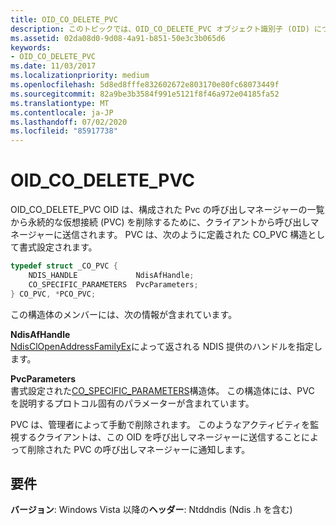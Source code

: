 ```yaml
---
title: OID_CO_DELETE_PVC
description: このトピックでは、OID_CO_DELETE_PVC オブジェクト識別子 (OID) について説明します。
ms.assetid: 02da08d0-9d08-4a91-b851-50e3c3b065d6
keywords:
- OID_CO_DELETE_PVC
ms.date: 11/03/2017
ms.localizationpriority: medium
ms.openlocfilehash: 5d8ed8fffe832602672e803170e80fc68073449f
ms.sourcegitcommit: 82a9be3b3584f991e5121f8f46a972e04185fa52
ms.translationtype: MT
ms.contentlocale: ja-JP
ms.lasthandoff: 07/02/2020
ms.locfileid: "85917738"
---
```

# <a name="oid_co_delete_pvc"></a>OID_CO_DELETE_PVC

OID_CO_DELETE_PVC OID は、構成された Pvc の呼び出しマネージャーの一覧から永続的な仮想接続 (PVC) を削除するために、クライアントから呼び出しマネージャーに送信されます。 PVC は、次のように定義された CO_PVC 構造として書式設定されます。

```c++
typedef struct _CO_PVC {
    NDIS_HANDLE             NdisAfHandle;
    CO_SPECIFIC_PARAMETERS  PvcParameters;
} CO_PVC, *PCO_PVC;
``` 

この構造体のメンバーには、次の情報が含まれています。

**NdisAfHandle**  
[NdisClOpenAddressFamilyEx](https://docs.microsoft.com/windows-hardware/drivers/ddi/ndis/nf-ndis-ndisclopenaddressfamilyex)によって返される NDIS 提供のハンドルを指定します。

**PvcParameters**  
書式設定された[CO_SPECIFIC_PARAMETERS](https://docs.microsoft.com/windows-hardware/drivers/ddi/ndis/nf-ndis-ndisclopenaddressfamilyex)構造体。 この構造体には、PVC を説明するプロトコル固有のパラメーターが含まれています。

PVC は、管理者によって手動で削除されます。 このようなアクティビティを監視するクライアントは、この OID を呼び出しマネージャーに送信することによって削除された PVC の呼び出しマネージャーに通知します。

## <a name="requirements"></a>要件

**バージョン**: Windows Vista 以降の**ヘッダー**: Ntddndis (Ndis .h を含む)

